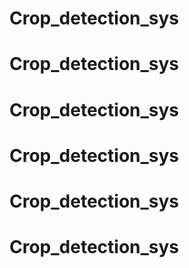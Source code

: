 # Crop_detection_sys
# Crop_detection_sys
# Crop_detection_sys
# Crop_detection_sys
# Crop_detection_sys
# Crop_detection_sys
